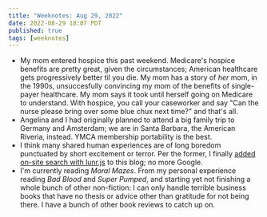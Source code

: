 ```yaml
---
title: "Weeknotes: Aug 29, 2022"
date: 2022-08-29 18:07 PDT
published: true
tags: [weeknotes]
---
```


- My mom entered hospice this past weekend. Medicare's hospice benefits are pretty great, given the circumstances; American healthcare gets progressively better til you die. My mom has a story of _her_ mom, in the 1990s, unsuccesfully convincing my mom of the benefits of single-payer healthcare. My mom says it took until herself going on Medicare to understand. With hospice, you call your caseworker and say "Can the nurse please bring over some blue chux next time?" and that's all.
-  Angelina and I had originally planned to attend a big family trip to Germany and Amsterdam;  we are in Santa Barbara, the American Riveria, instead. YMCA membership portability is the best.
- I think many shared human experiences are of long boredom punctuated by short excitement or terror. Per the former, I finally [added on-site search with lunr.js](https://github.com/bensheldon/island94.org/pull/120) to this blog; no more Google.
- I'm currently reading _Moral Mazes_. From my personal experience reading _Bad Blood_ and _Super Pumped_, and starting yet not finishing a whole bunch of other non-fiction: I can only handle terrible business books that have no thesis or advice other than gratitude for not being there. I have a bunch of other book reviews to catch up on.
